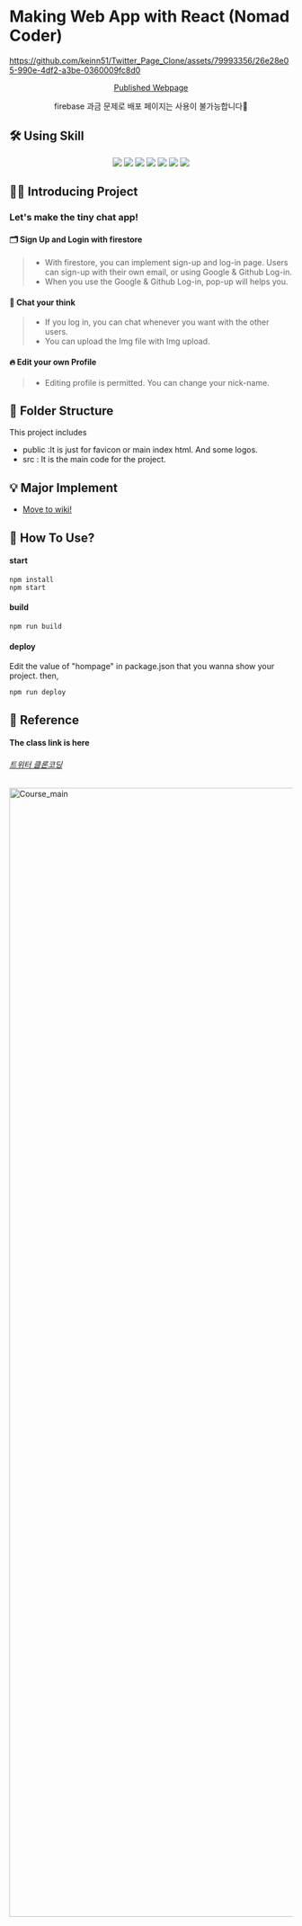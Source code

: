 # Making Web App with React (Nomad Coder)

<p align='center'>

https://github.com/keinn51/Twitter_Page_Clone/assets/79993356/26e28e05-990e-4df2-a3be-0360009fc8d0

</p>

<p align='center'>
    <a href="https://keinn51.github.io/Twitter_Page_Clone">Published Webpage</a>
</p>
<p align='center'>
        <span>firebase 과금 문제로 배포 페이지는 사용이 불가능합니다🥲</span>
</p>


## 🛠 Using Skill

<p align='center'>
    <img src="https://img.shields.io/badge/React-^17.0.2-blue?logo=React"/>
    <img src="https://img.shields.io/badge/react_dom-^17.0.2-blueviolet?logo=ReactOS"/>
    <img src="https://img.shields.io/badge/react_router_dom-^6.2.1-critical?logo=React Table"/>
    <img src="https://img.shields.io/badge/node.js-v16.13.2-green?logo=Node.js"/>
    <img src="https://img.shields.io/badge/firebase-^9.6.6-yellow?logo=firebase"/>
    <img src="https://img.shields.io/badge/gh__pages-%5E3.2.3-%23222222?logo=github pages"/>
    <img src="https://img.shields.io/badge/uuid-^8.3.2-orange?logo=uuid"/>
</p>

## 💁‍♂️ Introducing Project

### Let's make the tiny chat app!

#### 🗂 Sign Up and Login with firestore

> - With firestore, you can implement sign-up and log-in page. Users can sign-up with their own email, or using Google & Github Log-in.
> - When you use the Google & Github Log-in, pop-up will helps you.

#### 🔎 Chat your think

> - If you log in, you can chat whenever you want with the other users. 
> - You can upload the Img file with Img upload.

#### 🔥 Edit your own Profile

> - Editing profile is permitted. You can change your nick-name. 

## 📁 Folder Structure

This project includes

- public :It is just for favicon or main index html. And some logos.
- src : It is the main code for the project.

## 💡 Major Implement

- [Move to wiki!](https://github.com/keinn51/Twitter_Page_Clone/wiki#3-major-implement)

## 🤸‍ How To Use?

#### start

```
npm install
npm start
```

#### build

```
npm run build
```

#### deploy

Edit the value of "hompage" in package.json that you wanna show your project. then,

```
npm run deploy
```

## 🔖 Reference

#### The class link is here

###### [트위터 클론코딩](https://nomadcoders.co/nwitter)

<img width="2008" alt="Course_main" src="https://user-images.githubusercontent.com/79993356/153118346-668d60e5-bcc2-4130-8610-25c576e257a4.png">
